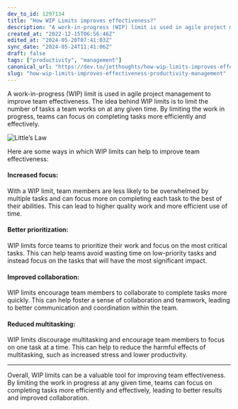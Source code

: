 ```yaml
---
dev_to_id: 1297134
title: "How WIP Limits improves effectiveness?"
description: "A work-in-progress (WIP) limit is used in agile project management to improve team effectiveness. The..."
created_at: "2022-12-15T06:56:46Z"
edited_at: "2024-05-20T07:41:03Z"
sync_date: "2024-05-24T11:41:06Z"
draft: false
tags: ["productivity", "management"]
canonical_url: "https://dev.to/jetthoughts/how-wip-limits-improves-effectiveness-30i3"
slug: "how-wip-limits-improves-effectiveness-productivity-management"
---
```

A work-in-progress (WIP) limit is used in agile project management to improve team effectiveness. The idea behind WIP limits is to limit the number of tasks a team works on at any given time. By limiting the work in progress, teams can focus on completing tasks more efficiently and effectively.

![Little’s Law](https://miro.medium.com/max/1400/1*b0mC2X7tySi79jCb8Z50jQ.webp)

Here are some ways in which WIP limits can help to improve team effectiveness:

#### Increased focus:

With a WIP limit, team members are less likely to be overwhelmed by multiple tasks and can focus more on completing each task to the best of their abilities. This can lead to higher quality work and more efficient use of time.

#### Better prioritization:

WIP limits force teams to prioritize their work and focus on the most critical tasks. This can help teams avoid wasting time on low-priority tasks and instead focus on the tasks that will have the most significant impact.

#### Improved collaboration:

WIP limits encourage team members to collaborate to complete tasks more quickly. This can help foster a sense of collaboration and teamwork, leading to better communication and coordination within the team.

#### Reduced multitasking:

WIP limits discourage multitasking and encourage team members to focus on one task at a time. This can help to reduce the harmful effects of multitasking, such as increased stress and lower productivity.

---

Overall, WIP limits can be a valuable tool for improving team effectiveness. By limiting the work in progress at any given time, teams can focus on completing tasks more efficiently and effectively, leading to better results and improved collaboration.